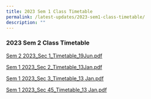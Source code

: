```yaml
---
title: 2023 Sem 1 Class Timetable
permalink: /latest-updates/2023-sem1-class-timetable/
description: ""
---
```

### 2023  Sem 2 Class Timetable


[Sem 2 2023\_Sec 1\_Timetable\_19Jun.pdf](/files/Latest%20Updates/2023S1S1_6%20Feb.pdf) 

[Sem 1 2023\_Sec 2\_Timetable\_13Jan.pdf](/files/Latest%20Updates/2023S1S2.pdf)

[Sem 1 2023\_Sec 3\_Timetable\_13 Jan.pdf](/files/Latest%20Updates/2023S1S3.pdf)

[Sem 1 2023\_Sec 45\_Timetable\_13 Jan.pdf](/files/Latest%20Updates/2023S1S45.pdf)